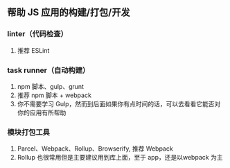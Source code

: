 ## 帮助 JS 应用的构建/打包/开发

### linter（代码检查）
1. 推荐 ESLint

### task runner（自动构建）
1. npm 脚本、gulp、grunt
2. 推荐 npm 脚本 + webpack
3. 你不需要学习 Gulp，然而到后面如果你有点时间的话，可以去看看它能否对你的应用有所帮助

### 模块打包工具                                                                                            
1. Parcel、Webpack、Rollup、Browserify, 推荐 Webpack
2. Rollup 也很常用但是主要建议用到库上面，至于 app，还是以webpack 为主

